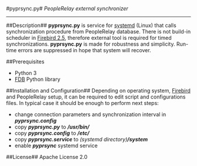 #pyprsync.py#
*PeopleRelay external synchronizer*
***
##Description##
**pyprsync.py** is service for [systemd](https://freedesktop.org/wiki/Software/systemd/) (Linux) that calls synchronization procedure from PeopleRelay database. There is not build-in scheduler in [Firebird 2.5](https://www.firebirdsql.org/en/firebird-2-5-8/), therefore external tool is required for timed synchronizations. **pyprsync.py** is made for robustness and simplicity. Run-time errors are suppressed in hope that system will recover.


##Prerequisites
* Python 3
* [FDB](https://www.firebirdsql.org/en/devel-python-driver/) Python library


##Installation and Configuration##
Depending on operating system, [Firebird](https://www.firebirdsql.org/en/firebird-2-5-8/) and PeopleRelay setup, it can be required to edit script and configurations files. In typical case it should be enough to perform next steps:

* change connection parameters and synchronization interval in ***pyprsync.config***
* copy ***pyprsync.py*** to ***/usr/bin/***
* copy ***pyprsync.config*** to ***/etc/***
* copy ***pyprsync.service*** to *(systemd directory)**/system***
* enable ***pyprsync*** systemd service


##License##
Apache License 2.0

